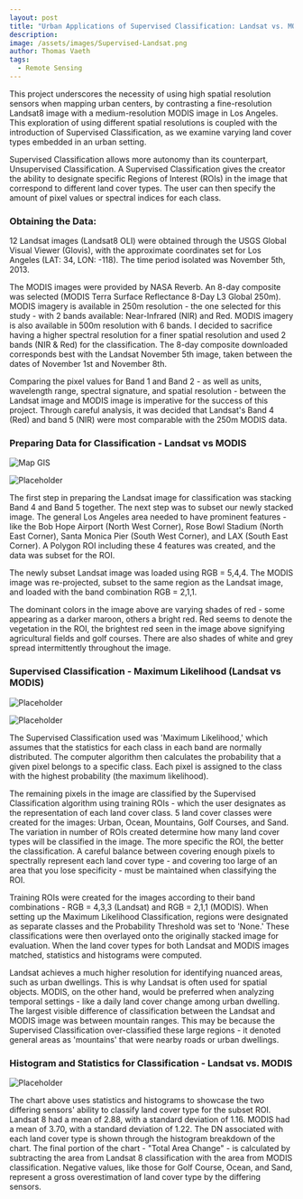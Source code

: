 ```yaml
---
layout: post
title: "Urban Applications of Supervised Classification: Landsat vs. MODIS"
description: 
image: /assets/images/Supervised-Landsat.png
author: Thomas Vaeth
tags: 
  - Remote Sensing
---
```


This project underscores the necessity of using high spatial resolution sensors when mapping urban centers, by contrasting a fine-resolution Landsat8 image with a medium-resolution MODIS image in Los Angeles. This exploration of using different spatial resolutions is coupled with the introduction of Supervised Classification, as we examine varying land cover types embedded in an urban setting.

Supervised Classification allows more autonomy than its counterpart, Unsupervised Classification. A Supervised Classification gives the creator the ability to designate specific Regions of Interest (ROIs) in the image that correspond to different land cover types. The user can then specify the amount of pixel values or spectral indices for each class.

### Obtaining the Data:

12 Landsat images (Landsat8 OLI) were obtained through the USGS Global Visual Viewer (Glovis), with the approximate coordinates set for Los Angeles (LAT: 34, LON: -118). The time period isolated was November 5th, 2013.

The MODIS images were provided by NASA Reverb. An 8-day composite was selected (MODIS Terra Surface Reflectance 8-Day L3 Global 250m). MODIS imagery is available in 250m resolution - the one selected for this study - with 2 bands available: Near-Infrared (NIR) and Red. MODIS imagery is also available in 500m resolution with 6 bands. I decided to sacrifice having a higher spectral resolution for a finer spatial resolution and used 2 bands (NIR & Red) for the classification. The 8-day composite downloaded corresponds best with the Landsat November 5th image, taken between the dates of November 1st and November 8th.

Comparing the pixel values for Band 1 and Band 2 - as well as units, wavelength range, spectral signature, and spatial resolution - between the Landsat image and MODIS image is imperative for the success of this project. Through careful analysis, it was decided that Landsat's Band 4 (Red) and band 5 (NIR) were most comparable with the 250m MODIS data. 

### Preparing Data for Classification - Landsat vs MODIS

![Map GIS](/assets/images/Supervised-Landsat.png)

![Placeholder](/assets/images/Supervised-Modis.png)

The first step in preparing the Landsat image for classification was stacking Band 4 and Band 5 together. The next step was to subset our newly stacked image. The general Los Angeles area needed to have prominent features - like the Bob Hope Airport (North West Corner), Rose Bowl Stadium (North East Corner), Santa Monica Pier (South West Corner), and LAX (South East Corner). A Polygon ROI including these 4 features was created, and the data was subset for the ROI.

The newly subset Landsat image was loaded using RGB = 5,4,4. The MODIS image was re-projected, subset to the same region as the Landsat image, and loaded with the band combination RGB = 2,1,1. 

The dominant colors in the image above are varying shades of red - some appearing as a darker maroon, others a bright red. Red seems to denote the vegetation in the ROI, the brightest red seen in the image above signifying agricultural fields and golf courses. There are also shades of white and grey spread intermittently throughout the image. 

### Supervised Classification - Maximum Likelihood (Landsat vs MODIS)

![Placeholder](/assets/images/Maximum-Likelihood-Landsat.png)

![Placeholder](/assets/images/Maximum-Likelihood-Modis.png)

The Supervised Classification used was 'Maximum Likelihood,' which assumes that the statistics for each class in each band are normally distributed. The computer algorithm then calculates the probability that a given pixel belongs to a specific class. Each pixel is assigned to the class with the highest probability (the maximum likelihood).

The remaining pixels in the image are classified by the Supervised Classification algorithm using training ROIs - which the user designates as the representation of each land cover class. 5 land cover classes were created for the images: Urban, Ocean, Mountains, Golf Courses, and Sand. The variation in number of ROIs created determine how many land cover types will be classified in the image. The more specific the ROI, the better the classification. A careful balance between covering enough pixels to spectrally represent each land cover type - and covering too large of an area that you lose specificity - must be maintained when classifying the ROI.

Training ROIs were created for the images according to their band combinations - RGB = 4,3,3 (Landsat) and RGB = 2,1,1 (MODIS). When setting up the Maximum Likelihood Classification, regions were designated as separate classes and the Probability Threshold was set to 'None.' These classifications were then overlayed onto the originally stacked image for evaluation. When the land cover types for both Landsat and MODIS images matched, statistics and histograms were computed.

Landsat achieves a much higher resolution for identifying nuanced areas, such as urban dwellings. This is why Landsat is often used for spatial objects. MODIS, on the other hand, would be preferred when analyzing temporal settings - like a daily land cover change among urban dwelling. The largest visible difference of classification between the Landsat and MODIS image was between mountain ranges. This may be because the Supervised Classification over-classified these large regions - it denoted general areas as 'mountains' that were nearby roads or urban dwellings.


### Histogram and Statistics for Classification - Landsat vs. MODIS

![Placeholder](/assets/images/landsat-vs-modis-stats.png)

The chart above uses statistics and histograms to showcase the two differing sensors' ability to classify land cover type for the subset ROI. Landsat 8 had a mean of 2.88, with a standard deviation of 1.16. MODIS had a mean of 3.70, with a standard deviation of 1.22. The DN associated with each land cover type is shown through the histogram breakdown of the chart. The final portion of the chart - "Total Area Change" - is calculated by subtracting the area from Landsat 8 classification with the area from MODIS classification. Negative values, like those for Golf Course, Ocean, and Sand, represent a gross overestimation of land cover type by the differing sensors.







